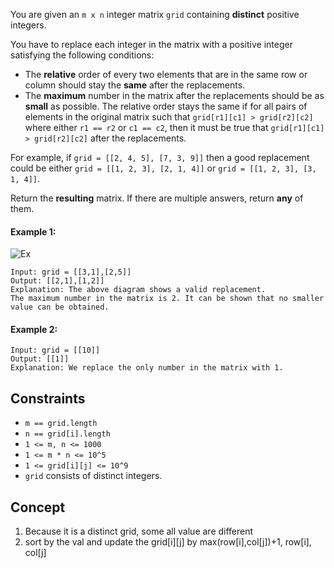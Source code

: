 You are given an `m x n` integer matrix `grid` containing **distinct** positive integers.

You have to replace each integer in the matrix with a positive integer satisfying the following conditions:

- The **relative** order of every two elements that are in the same row or column should stay the **same** after the replacements.
- The **maximum** number in the matrix after the replacements should be as **small** as possible.
The relative order stays the same if for all pairs of elements in the original matrix such that `grid[r1][c1] > grid[r2][c2]` where either `r1 == r2` or `c1 == c2`, then it must be true that `grid[r1][c1] > grid[r2][c2]` after the replacements.

For example, if `grid = [[2, 4, 5], [7, 3, 9]]` then a good replacement could be either `grid = [[1, 2, 3], [2, 1, 4]]` or `grid = [[1, 2, 3], [3, 1, 4]]`.

Return the **resulting** matrix. If there are multiple answers, return **any** of them.

 

#### Example 1:
![Ex](https://assets.leetcode.com/uploads/2022/08/09/grid2drawio.png)
```plaintext
Input: grid = [[3,1],[2,5]]
Output: [[2,1],[1,2]]
Explanation: The above diagram shows a valid replacement.
The maximum number in the matrix is 2. It can be shown that no smaller value can be obtained.
```
#### Example 2:
```plaintext
Input: grid = [[10]]
Output: [[1]]
Explanation: We replace the only number in the matrix with 1.
 ```

## Constraints

- `m == grid.length`
- `n == grid[i].length`
- `1 <= m, n <= 1000`
- `1 <= m * n <= 10^5`
- `1 <= grid[i][j] <= 10^9`
- `grid` consists of distinct integers.

## Concept 
1. Because it is a distinct grid, some all value are different
2. sort by the val and update the grid[i][j] by max(row[i],col[j])+1, row[i], col[j]
